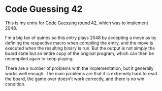 # Code Guessing 42
This is my entry for [Code Guessing round 42](https://cg.esolangs.gay/42/),
which was to implement 2048. 

I'm a big fan of quines so this entry plays 2048 by accepting a move as
by defining the respective macro when compiling the entry, and the move
is executed when the resulting binary is run. But the output is not
simply the board state but an entire copy of the original program, which
can then be recompiled again to keep playing.

There are a number of problems with the implementation, but it generally
works well enough. The main problems are that it is extremely hard to
read the board, the game over doesn't work correctly, and there is no
win condition. 
